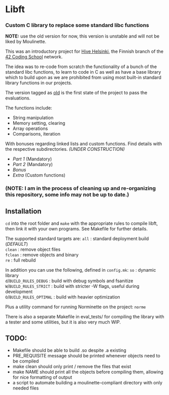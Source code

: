 # Libft
### Custom C library to replace some standard libc functions

**NOTE:** use the old version for now, this version is unstable and will not be liked by Moulinette.

This was an introductory project for [Hive Helsinki](https://www.hive.fi/en/),
the Finnish branch of the [42 Coding School](https://42.fr/en/homepage/) network.

The idea was to re-code from scratch the functionality of a bunch of the standard libc functions, to learn to code in C as well as
have a base library which to build upon as we are prohibited from using most built-in standard library functions in our projects.

The version tagged as [old](https://github.com/ickarjala/42-libft/tree/old) is the first state of the project to pass the evaluations.

The functions include:

* String manipulation
* Memory setting, clearing
* Array operations
* Comparisons, iteration

With bonuses regarding linked lists and custom functions.
Find details with the respective subdirectories.
*(UNDER CONSTRUCTION)*

* _Part 1_ (Mandatory)
* _Part 2_ (Mandatory)
* _Bonus_
* _Extra_ (Custom functions)

### (NOTE: I am in the process of cleaning up and re-organizing this repository, some info may not be up to date.)

## Installation
``cd`` into the root folder and ``make`` with the appropriate rules to compile libft, then link it with your own programs.
See Makefile for further details.

The supported standard targets are:
``all`` : standard deployment build (*DEFAULT*)\
``clean`` : remove object files\
``fclean`` : remove objects and binary\
``re`` : full rebuild

In addition you can use the following, defined in `config.mk`:
``so`` : dynamic library\
``d``/``BUILD_RULES_DEBUG`` : build with debug symbols and fsanitize\
``W``/``BUILD_RULES_STRICT`` : build with stricter -W flags, useful during development\
``O``/``BUILD_RULES_OPTIMAL`` : build with heavier optimization

Plus a utility command for running Norminette on the project:
``norme``

There is also a separate Makefile in eval_tests/ for compiling the library with a tester and some utilities,
but it is also very much WIP.

## TODO:
* Makefile should be able to build .so despite .a existing
* PRE_REQUISITE message should be printed whenever objects need to be compiled
* make clean should only print / remove the files that exist
* make NAME should print all the objects before compiling them, allowing for nice formatting of output
* a script to automate building a moulinette-compliant directory with only needed files
